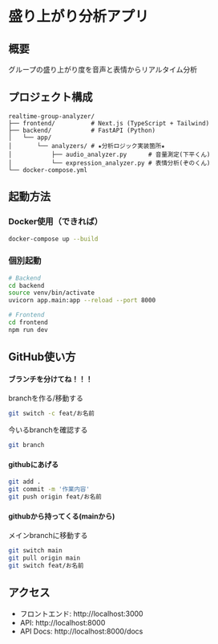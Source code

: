 # 盛り上がり分析アプリ

## 概要
グループの盛り上がり度を音声と表情からリアルタイム分析

## プロジェクト構成
```
realtime-group-analyzer/
├── frontend/          # Next.js (TypeScript + Tailwind)
├── backend/           # FastAPI (Python)
│   └── app/
│       └── analyzers/ # ★分析ロジック実装箇所★
│           ├── audio_analyzer.py      # 音量測定(下平くん)
│           └── expression_analyzer.py # 表情分析(ぞのくん)
└── docker-compose.yml
```

## 起動方法

### Docker使用（できれば）
```bash
docker-compose up --build
```

### 個別起動
```bash
# Backend
cd backend
source venv/bin/activate
uvicorn app.main:app --reload --port 8000

# Frontend
cd frontend
npm run dev
```

## GitHub使い方

#### ブランチを分けてね！！！ 
branchを作る/移動する
```bash
git switch -c feat/お名前
```
今いるbranchを確認する
```bash
git branch
```
#### githubにあげる
```bash
git add .
git commit -m '作業内容'
git push origin feat/お名前
```
#### githubから持ってくる(mainから)
メインbranchに移動する
```bash
git switch main
git pull origin main
git switch feat/お名前
```



## アクセス
- フロントエンド: http://localhost:3000
- API: http://localhost:8000
- API Docs: http://localhost:8000/docs
